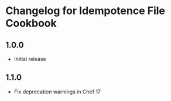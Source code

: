 # Changelog for Idempotence File Cookbook

## 1.0.0

* Initial release

## 1.1.0

* Fix deprecation warnings in Chef 17


